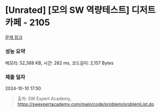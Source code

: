 # [Unrated] [모의 SW 역량테스트] 디저트 카페 - 2105 

[문제 링크](https://swexpertacademy.com/main/code/problem/problemDetail.do?contestProbId=AV5VwAr6APYDFAWu) 

### 성능 요약

메모리: 52,388 KB, 시간: 282 ms, 코드길이: 2,157 Bytes

### 제출 일자

2024-10-10 17:50



> 출처: SW Expert Academy, https://swexpertacademy.com/main/code/problem/problemList.do